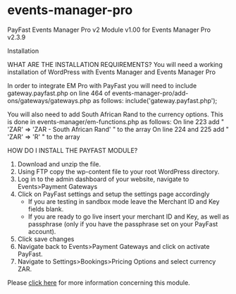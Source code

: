 # events-manager-pro

PayFast Events Manager Pro v2 Module v1.00 for Events Manager Pro v2.3.9

Installation

WHAT ARE THE INSTALLATION REQUIREMENTS?
You will need a working installation of WordPress with Events Manager and Events Manager Pro

In order to integrate EM Pro with PayFast you will need to include gateway.payfast.php on line 464 of
events-manager-pro/add-ons/gateways/gateways.php as follows:
include('gateway.payfast.php');

You will also need to add South African Rand to the currency options. This is done in 
events-manager/em-functions.php as follows: 
On line 223 add " 'ZAR' => 'ZAR - South African Rand' " to the array
On line 224 and 225 add " 'ZAR' => 'R' " to the array

HOW DO I INSTALL THE PAYFAST MODULE?
1. Download and unzip the file.
2. Using FTP copy the wp-content file to your root WordPress directory.
3. Log in to the admin dashboard of your website, navigate to Events>Payment Gateways
4. Click on PayFast settings and setup the settings page accordingly 
   - If you are testing in sandbox mode leave the Merchant ID and Key fields blank.
   - If you are ready to go live insert your merchant ID and Key, as well as 
   passphrase (only if you have the passphrase set on your PayFast account).
5. Click save changes
6. Navigate back to Events>Payment Gateways and click on activate PayFast.
7. Navigate to Settings>Bookings>Pricing Options and select currency ZAR.

Please [click here](https://payfast.io/integration/shopping-carts/events-manager-pro/) for more information concerning this module.
